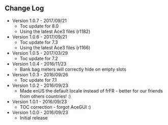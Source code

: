 ## Change Log

* Version 1.0.7 - 2017/09/21
	* Toc update for 8.0
	* Using the latest Ace3 files (r1182)
* Version 1.0.6 - 2017/09/21
	* Toc update for 7.3
	* Using the latest Ace3 files (r1166)
* Version 1.0.5 - 2017/03/29
	* Toc update for 7.2
* Version 1.0.4 - 2016/11/23
	* Bank bag meters will correctly hide on empty slots
* Version 1.0.3 - 2016/09/26
	* Toc update for 7.1
* Version 1.0.2 - 2016/09/23
	* Made enUS the default locale instead of frFR - better for our friends from others countries! :)
* Version 1.0.1 - 2016/09/23
	* TOC correction - forgot AceGUI :)
* Version 1.0.0 - 2016/09/23
	* Initial release
